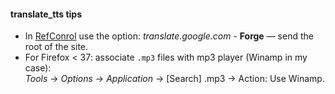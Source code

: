 ﻿#### translate_tts tips

* In [RefConrol](https://addons.mozilla.org/en-us/firefox/addon/refcontrol/) 
use the option: *translate.google.com* - **Forge**  — send the root of the site.
* For Firefox < 37: associate `.mp3` files with mp3 player (Winamp in my case): <br>
*Tools* → *Options* → *Application* → \[Search\] .mp3 → Action: Use Winamp.
